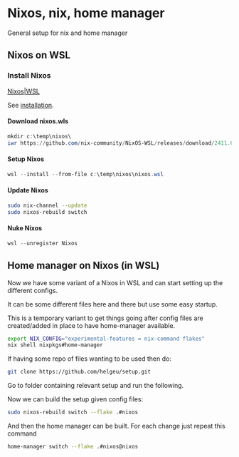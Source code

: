 # Nixos, nix, home manager

General setup for nix and home manager

## Nixos on WSL

### Install Nixos

[Nixos|WSL](https://nix-community.github.io/NixOS-WSL/)

See [installation](https://nix-community.github.io/NixOS-WSL/install.html).

#### Download nixos.wls

```powershell
mkdir c:\temp\nixos\
iwr https://github.com/nix-community/NixOS-WSL/releases/download/2411.6.0/nixos.wsl -outfile c:\temp\nixos\nixos.wsl
```

#### Setup Nixos

```powershell
wsl --install --from-file c:\temp\nixos\nixos.wsl
```

#### Update Nixos

```bash
sudo nix-channel --update
sudo nixos-rebuild switch
```

#### Nuke Nixos

```powershell
wsl --unregister Nixos
```

## Home manager on Nixos (in WSL)

Now we have some variant of a Nixos in WSL and can start setting up the different configs.

It can be some different files here and there but use some easy startup.

This is a temporary variant to get things going after config files are created/added in place to have home-manager available.


```bash
export NIX_CONFIG="experimental-features = nix-command flakes"
nix shell nixpkgs#home-manager
```

If having some repo of files wanting to be used then do:

```bash
git clone https://github.com/helgeu/setup.git
```
Go to folder containing relevant setup and run the following.

Now we can build the setup given config files:

```bash
sudo nixos-rebuild switch --flake .#nixos
```

And then the home manager can be built. For each change just repeat this command

```bash
home-manager switch --flake .#nixos@nixos
```
